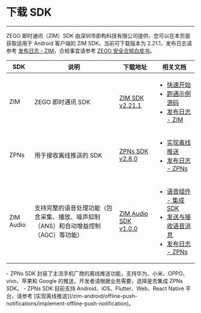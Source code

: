 # 下载 SDK

- - -

ZEGO 即时通讯（ZIM）SDK 由深圳市即构科技有限公司提供，您可以在本页面获取适用于 Android 客户端的 ZIM SDK，当前可下载版本为 2.21.1，发布日志请参考 [发布日志 - ZIM](/zim-android/client-sdks/zim-release-notes)，合规事宜请参考 [ZEGO 安全合规白皮书](https://doc-zh.zego.im/article/16142)。

| SDK | 说明 | 下载地址 | 相关文档 |
| --- | --- | --- | --- |
| ZIM | ZEGO 即时通讯 SDK | [ZIM SDK v2.21.1](https://artifact-sdk.zego.im/zim/sdk/android/ZIM-android-shared-java.zip) | <ul><li>[快速开始](/zim-android/send-and-receive-messages)</li><li>[跑通示例源码](/zim-android/sample-code)</li><li>[发布日志 - ZIM](/zim-android/client-sdks/zim-release-notes)</li></ul> |
| ZPNs | 用于接收离线推送的 SDK | [ZPNs SDK v2.8.0](https://artifact-sdk.zego.im/zpns/sdk/android/ZPNs-main-android-shared-java.zip) | <ul><li>[实现离线推送](/zim-android/offline-push-notifications/implement-offline-push-notification)</li><li>[发布日志 - ZPNs](/zim-android/client-sdks/zpns-release-notes)</li></ul> |
| ZIM Audio | 支持完整的语音处理功能（包含采集、播放、噪声抑制（ANS）和自动增益控制（AGC）等功能） | [ZIM Audio SDK v1.0.0](https://artifact-sdk.zego.im/zim-audio/sdk/android/ZIMAudio-android-shared-java.zip) | <ul><li>[语音组件 - 集成 SDK](/zim-android/zim-audio/integrate-the-zim-audio-sdk)</li><li>[发送与接收语音消息](/zim-android/zim-audio/send-and-receive-audio-messages)</li><li>[发布日志 - ZPNs](/zim-android/client-sdks/zim-audio-release-notes)</li></ul> |

<Note title="说明">
- ZPNs SDK 封装了主流手机厂商的离线推送功能，支持华为、小米、OPPO、vivo、苹果和 Google 的推送，开发者请根据业务需要，选择是否集成 ZPNs SDK。
- ZPNs SDK 目前支持 Android、iOS、Flutter、Web、React Native 平台，请参考 [实现离线推送](/zim-android/offline-push-notifications/implement-offline-push-notification)。
</Note>
